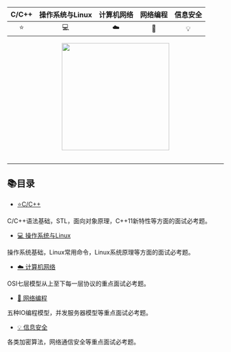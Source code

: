 | C/C++ | 操作系统与Linux | 计算机网络|网络编程| 信息安全| 
| :---: | :---: |:---: |:---: |:---: |
|⭐️| 💻 |☁️ | 🎨| 💡|






<div align="center">
    <img src="https://img-blog.csdnimg.cn/20201103115312231.png?x-oss-process=image/watermark,type_ZmFuZ3poZW5naGVpdGk,shadow_10,text_aHR0cHM6Ly9ibG9nLmNzZG4ubmV0L1dvcnRoeV9XYW5n" width="250px">
</div>

<br>

-------------
## 📚目录
* [ ⭐️C/C++](https://blog.csdn.net/Worthy_Wang/article/details/109222491)

C/C++语法基础，STL，面向对象原理，C++11新特性等方面的面试必考题。

* [💻 操作系统与Linux](https://blog.csdn.net/Worthy_Wang/article/details/109245079)

操作系统基础，Linux常用命令，Linux系统原理等方面的面试必考题。

* [☁️ 计算机网络](https://blog.csdn.net/Worthy_Wang/article/details/109293628)

OSI七层模型从上至下每一层协议的重点面试必考题。

* [🎨 网络编程](https://blog.csdn.net/Worthy_Wang/article/details/109442638)

五种IO编程模型，并发服务器模型等重点面试必考题。

* [💡 信息安全](https://blog.csdn.net/Worthy_Wang/article/details/109446920)

各类加密算法，网络通信安全等重点面试必考题。

